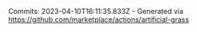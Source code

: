 Commits: 2023-04-10T16:11:35.833Z - Generated via https://github.com/marketplace/actions/artificial-grass
<br>
